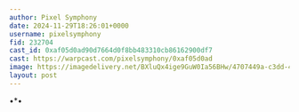```yaml
---
author: Pixel Symphony
date: 2024-11-29T18:26:01+0000
username: pixelsymphony
fid: 232704
cast_id: 0xaf05d0ad90d7664d0f8bb483310cb86162900df7
cast: https://warpcast.com/pixelsymphony/0xaf05d0ad
image: https://imagedelivery.net/BXluQx4ige9GuW0Ia56BHw/4707449a-c3dd-4de9-0de8-8b21d7ec7800/original
layout: post
---
```

•*•  

<img src='https://imagedelivery.net/BXluQx4ige9GuW0Ia56BHw/4707449a-c3dd-4de9-0de8-8b21d7ec7800/original' alt='' referrerpolicy='no-referrer'/>